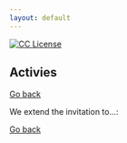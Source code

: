 ```yaml
---
layout: default
---
```

<!-- badges -->
[license-badge]: https://img.shields.io/badge/Licencia-CC-orange
[license]: https://creativecommons.org/licenses/by-nc-sa/3.0/deed.es
[![CC License][license-badge]][license]

## Activies
[Go back](./)

We extend the invitation to...:
<!--
![width='40%'](figs/QuantaCalaverita.png)
**Figure 1**: Quanta Calaverita 2019. 
-->

<!-- JO: with the original template-->
[Go back](./)
